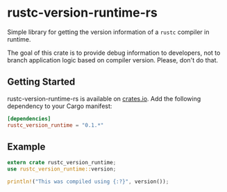 # rustc-version-runtime-rs

Simple library for getting the version information of a `rustc`
compiler in runtime.

The goal of this crate is to provide debug information to developers,
not to branch application logic based on compiler version. Please, don't
do that.

## Getting Started

rustc-version-runtime-rs is available on
[crates.io](https://crates.io/crates/rustc_version_runtime).
Add the following dependency to your Cargo manifest:

```toml
[dependencies]
rustc_version_runtime = "0.1.*"
```


## Example

```rust
extern crate rustc_version_runtime;
use rustc_version_runtime::version;

println!("This was compiled using {:?}", version());
```
